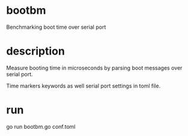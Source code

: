 # bootbm
Benchmarking boot time over serial port

# description
Measure booting time in microseconds by parsing boot messages over serial port.

Time markers keywords as well serial port settings in toml file.

# run
go run bootbm.go conf.toml